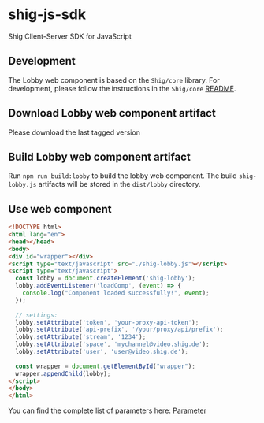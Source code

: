 # shig-js-sdk

Shig Client-Server SDK for JavaScript

## Development
The Lobby web component is based on the `Shig/core` library. For development, please follow the instructions in the ``Shig/core`` [README](https://github.com/shigde/shig-js-sdk/tree/main/projects/core#readme).

## Download Lobby web component artifact
Please download the last tagged version

## Build Lobby web component artifact

Run `npm run build:lobby` to build the lobby web component. The build `shig-lobby.js` artifacts will be stored in
the `dist/lobby` directory.

## Use web component

```html
<!DOCTYPE html>
<html lang="en">
<head></head>
<body>
<div id="wrapper"></div>
<script type="text/javascript" src="./shig-lobby.js"></script>
<script type="text/javascript">
  const lobby = document.createElement('shig-lobby');
  lobby.addEventListener('loadComp', (event) => {
    console.log("Component loaded successfully!", event);
  });
  
  // settings:
  lobby.setAttribute('token', 'your-proxy-api-token');
  lobby.setAttribute('api-prefix', '/your/proxy/api/prefix');
  lobby.setAttribute('stream', '1234');
  lobby.setAttribute('space', 'mychannel@video.shig.de');
  lobby.setAttribute('user', 'user@video.shig.de');
  
  const wrapper = document.getElementById("wrapper");
  wrapper.appendChild(lobby);
</script>
</body>
</html>
```

You can find the complete list of parameters here: [Parameter](https://github.com/shigde/shig-js-sdk/tree/main/projects/core#readme)
